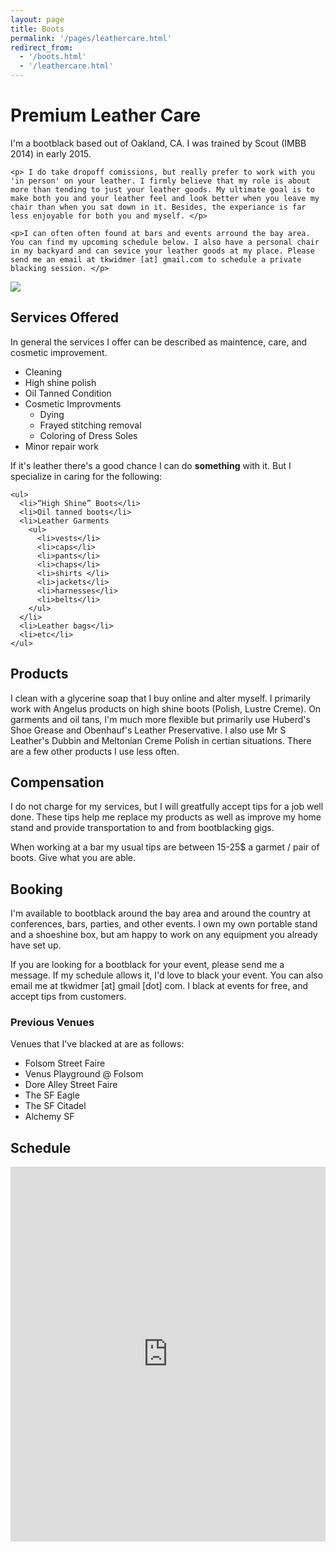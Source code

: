 ```yaml
---
layout: page
title: Boots
permalink: '/pages/leathercare.html'
redirect_from:
  - '/boots.html'
  - '/leathercare.html'
---
```



<div class="row">
  <div class="col-xs-12">
    <h1> Premium Leather Care </h1>
  </div>
  <div class='col-sm-6'>
    <p> I'm a bootblack based out of Oakland, CA. I was trained by Scout (IMBB 2014) in early 2015. </p>

    <p> I do take dropoff comissions, but really prefer to work with you 'in person' on your leather. I firmly believe that my role is about more than tending to just your leather goods. My ultimate goal is to make both you and your leather feel and look better when you leave my chair than when you sat down in it. Besides, the experiance is far less enjoyable for both you and myself. </p>

    <p>I can often often found at bars and events arround the bay area. You can find my upcoming schedule below. I also have a personal chair in my backyard and can sevice your leather goods at my place. Please send me an email at tkwidmer [at] gmail.com to schedule a private blacking session. </p>
  </div>

  <div class="col-sm-6">
    <img src="https://40.media.tumblr.com/769ebe3b7532b3b2bb2a991b7c90c03d/tumblr_nxftryODPr1qz7dx8o1_1280.jpg" class="img-responsive">
  </div>
</div>

<div class="clearfix"> </div>

<div class="row">
  <div class="col-xs-12">
    <h2> Services Offered </h2>
  </div>

  <div class="col-sm-6">
    <p> In general the services I offer can be described as maintence, care, and cosmetic improvement. </p>
    <ul>
      <li>Cleaning</li>
      <li>High shine polish</li>
      <li>Oil Tanned Condition</li>
      <li>Cosmetic Improvments
        <ul>
          <li>Dying</li>
          <li>Frayed stitching removal</li>
          <li>Coloring of Dress Soles</li>
        </ul>
      </li>
      <li>Minor repair work</li>
    </ul>
  </div>

  <div class="col-sm-6">
    <p> If it's leather there's a good chance I can do <b>something</b> with it. But I specialize in caring for the following: </p>

    <ul>
      <li>“High Shine” Boots</li>
      <li>Oil tanned boots</li>
      <li>Leather Garments
        <ul>
          <li>vests</li>
          <li>caps</li>
          <li>pants</li>
          <li>chaps</li>
          <li>shirts </li>
          <li>jackets</li>
          <li>harnesses</li>
          <li>belts</li>
        </ul>
      </li>
      <li>Leather bags</li>
      <li>etc</li>
    </ul>
  </div>
</div>

## Products

I clean with a glycerine soap that I buy online and alter myself. I primarily work with Angelus products on high shine boots (Polish, Lustre Creme). On garments and oil tans, I'm much more flexible but primarily use Huberd's Shoe Grease and Obenhauf's Leather Preservative. I also use Mr S Leather's Dubbin and Meltonian Creme Polish in certian situations. There are a few other products I use less often.

## Compensation

I do not charge for my services, but I will greatfully accept tips for a job well done. These tips help me replace my products as well as improve my home stand and provide transportation to and from bootblacking gigs.

When working at a bar my usual tips are between 15-25$ a garmet / pair of boots. Give what you are able.

## Booking

I'm available to bootblack around the bay area and around the country at conferences, bars, parties, and other events. I own my own portable stand and a shoeshine box, but am happy to work on any equipment you already have set up.

If you are looking for a bootblack for your event, please send me a message. If my schedule allows it, I'd love to black your event. You can also email me at tkwidmer [at] gmail [dot] com. I black at events for free, and accept tips from customers.

### Previous Venues

Venues that I've blacked at are as follows:

  * Folsom Street Faire
  * Venus Playground @ Folsom
  * Dore Alley Street Faire
  * The SF Eagle
  * The SF Citadel
  * Alchemy SF

## Schedule

<div class="row fspace1">
  <div class="col-xs-12">
    <iframe src="https://calendar.google.com/calendar/embed?src=qfped4ivt9vajbhdp4b59lkj8g%40group.calendar.google.com&ctz=America/Los_Angeles" style="border: 0" width="100%" height="600px" frameborder="0" scrolling="no"></iframe>
  </div>
</div>
